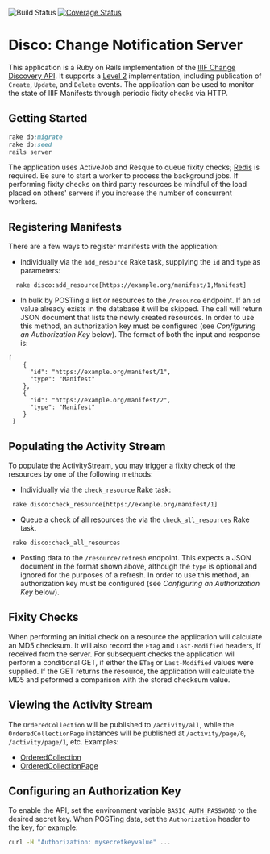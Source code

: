 ![Build Status](https://travis-ci.org/mikeapp/disco.svg?branch=master)
[![Coverage Status](https://coveralls.io/repos/github/mikeapp/disco/badge.svg?branch=master)](https://coveralls.io/github/mikeapp/disco?branch=master)
# Disco: Change Notification Server     

This application is a Ruby on Rails implementation of the [IIIF Change Discovery API](https://iiif.io/api/discovery/0).
It supports a [Level 2](https://iiif.io/api/discovery/0.2/#level-2-complete-change-list) implementation, including publication of `Create`, `Update`, and `Delete` events. 
The application can be used to monitor the state of IIIF Manifests through periodic fixity checks via HTTP.

## Getting Started

```ruby
rake db:migrate
rake db:seed
rails server
```
The application uses ActiveJob and Resque to queue fixity checks; 
[Redis](https://redis.io) is required.  Be sure to start a worker to process 
 the background jobs. If performing fixity checks on third party 
 resources be mindful of the load placed on others' servers if you increase 
 the number of concurrent workers.

## Registering Manifests

There are a few ways to register manifests with the application:
- Individually via the `add_resource` Rake task, supplying the `id` and `type` as parameters:
```$ruby
  rake disco:add_resource[https://example.org/manifest/1,Manifest]
```
- In bulk by POSTing a list or resources to the `/resource` endpoint.  If an `id` value already exists in the database 
it will be skipped.  The call will return JSON document that lists the newly created resources.  In order 
to use this method, an authorization key must be configured 
(see _Configuring an Authorization Key_ below).
 The format of both the input and response is: 
```$json
[
    {
      "id": "https://example.org/manifest/1",
      "type": "Manifest"
    },
    {
      "id": "https://example.org/manifest/2",
      "type": "Manifest"
    }
 ]
```

## Populating the Activity Stream

To populate the ActivityStream, you may trigger a fixity check 
of the resources by one of the following methods:

- Individually via the `check_resource` Rake task:
```$ruby
 rake disco:check_resource[https://example.org/manifest/1]
```

- Queue a check of all resources the via the `check_all_resources` Rake task.
 ```$ruby
  rake disco:check_all_resources
 ```
 
- Posting data to the `/resource/refresh` endpoint.  This expects a JSON document 
in the format shown above, although the `type` is optional and 
ignored for the purposes of a refresh. In order to use this method, an authorization key must be configured
 (see _Configuring an Authorization Key_ below).
 
## Fixity Checks

When performing an initial check on a resource the application will calculate an 
MD5 checksum.  It will also record the `Etag` and `Last-Modified` headers, if 
received from the server.  For subsequent checks the application will perform a 
conditional GET, if either the `ETag` or `Last-Modified` values were supplied. 
If the GET returns the resource, the application will calculate the MD5 and 
peformed a comparison with the stored checksum value. 
  
## Viewing the Activity Stream

The `OrderedCollection` will be published to `/activity/all`, while the `OrderedCollectionPage` instances will be 
published at `/activity/page/0`, `/activity/page/1`, etc.  Examples:
- [OrderedCollection](https://discovery-beta.herokuapp.com/activity/all)
- [OrderedCollectionPage](https://discovery-beta.herokuapp.com/activity/page/0)

## Configuring an Authorization Key
 
To enable the API, set the environment variable `BASIC_AUTH_PASSWORD` to the desired secret key.
When POSTing data, set the `Authorization` header to the key, for example:
```bash
curl -H "Authorization: mysecretkeyvalue" ...
``` 
